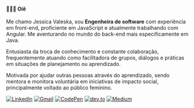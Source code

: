 #### 🙋🏻‍♀️ Oiê

Me chamo Jessica Valeska, sou **Engenheira de software** com experiência em front-end, proficiente em JavaScript e atualmente trabalhando com Angular. Me aventurando no mundo do back-end mais especificamente em Java.

Entusiasta da troca de conhecimento e constante colaboração, frequentemente atuando como facilitadora de grupos, diálogos e práticas em situações de planejamento ou aprendizado.

Motivada por ajudar outras pessoas através do aprendizado, sendo mentora e monitora voluntária em iniciativas de impacto social, principalmente voltado ao público feminino.

[![LinkedIn](https://img.shields.io/badge/-LinkedIn-0a66c2?style=for-the-badge&logo=LinkedIn&logoColor=white)](https://linkedin.com/in/jessicavaleska)
[![Gmail](https://img.shields.io/badge/-Gmail-da4941?style=for-the-badge&logo=Gmail&logoColor=white)](mailto:ileriayoadebiyi@gmail.com?subject=Oi,%20vim%20pelo%20Github)
[![CodePen](https://img.shields.io/badge/-CodePen-131313?style=for-the-badge&logo=CodePen&logoColor=white)](https://codepen.io/jessicavaleska)
[![dev.to](https://img.shields.io/badge/-dev.to-181717?style=for-the-badge&logo=dev.to&logoColor=white)](https://dev.to/jessicavaleska)
[![Medium](https://img.shields.io/badge/-Medium-292929?style=for-the-badge&logo=Medium&logoColor=white)](https://medium.com/@jessicavaleska)


<!-- #### 👩🏻‍💻 Tecnologias

Estas são algumas das tecnologias e ferramentas com as quais trabalho

These are some of the technologies and tools that I work with:

Backend: 
![Java](https://img.shields.io/badge/-Java-007396?style=flat-square&logo=java)
![Spring](https://img.shields.io/badge/-Spring-6DB33F?style=flat-square&logo=spring&logoColor=white)
![NestJS](https://img.shields.io/badge/-NestJS-E0234E?style=flat-square&logo=nestjs&logoColor=white)

Frontend
![JavaScript](https://img.shields.io/badge/-JavaScript-black?style=flat-square&logo=javascript)
![HTML5](https://img.shields.io/badge/-HTML5-E34F26?style=flat-square&logo=html5&logoColor=white)
![CSS3](https://img.shields.io/badge/-CSS3-1572B6?style=flat-square&logo=css3)
![Sass](https://img.shields.io/badge/-Sass-CC6699?style=flat-square&logo=sass&logoColor=white)
![Bootstrap](https://img.shields.io/badge/-Bootstrap-563D7C?style=flat-square&logo=bootstrap)
![TypeScript](https://img.shields.io/badge/-TypeScript-007ACC?style=flat-square&logo=typescript&logoColor=white)
![Angular](https://img.shields.io/badge/-Angular-DD0031?style=flat-square&logo=angular)

Database:
![Microsoft SQL Server](https://img.shields.io/badge/-SQL%20Server-CC2927?style=flat-square&logo=microsoft-sql-server&logoColor=white)
![MongoDB](https://img.shields.io/badge/-MongoDB-black?style=flat-square&logo=mongodb)
![MySQL](https://img.shields.io/badge/-MySQL-4479A1?style=flat-square&logo=mysql&logoColor=white) -->
